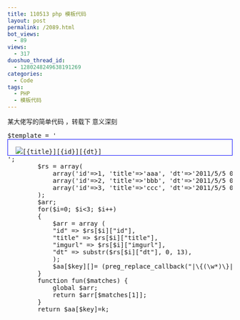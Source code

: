 ```yaml
---
title: 110513 php 模板代码
layout: post
permalink: /2089.html
bot_views:
  - 89
views:
  - 317
duoshuo_thread_id:
  - 1280248249638191269
categories:
  - Code
tags:
  - PHP
  - 模板代码
---
```

某大佬写的简单代码 ，转载下 意义深刻

<pre lang="php">$template = '<div style="border:1px solid blue;">
  <img src="{imgurl}" />[{title}][{id}][{dt}]
</div>';
		$rs = array(
		    array('id'=>1, 'title'=>'aaa', 'dt'=>'2011/5/5 00:00:00', 'imgurl'=>'http://www.google.com/images/logos/ps_logo2.png'),
		    array('id'=>2, 'title'=>'bbb', 'dt'=>'2011/5/5 00:00:00', 'imgurl'=>'http://www.google.com/images/logos/ps_logo2.png'),
		    array('id'=>3, 'title'=>'ccc', 'dt'=>'2011/5/5 00:00:00', 'imgurl'=>'http://www.google.com/images/logos/ps_logo2.png'),
		);
		$arr;
		for($i=0; $i&lt;3; $i++)
		{
		    $arr = array (
			"id" => $rs[$i]["id"],
			"title" => $rs[$i]["title"],
			"imgurl" => $rs[$i]["imgurl"],
			"dt" => substr($rs[$i]["dt"], 0, 13),
		    );
		    $aa[$key][]= (preg_replace_callback("|\{(\w*)\}|", "fun", $template));
		}
		function fun($matches) {
		    global $arr;
		    return $arr[$matches[1]];
		}
		return $aa[$key]=k;
</pre>